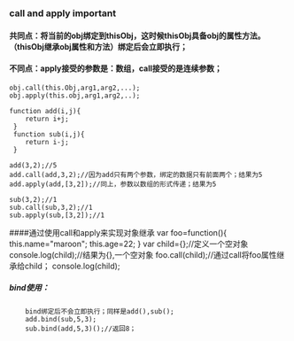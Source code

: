 ### call and apply important
   #### 共同点：将当前的obj绑定到thisObj，这时候thisObj具备obj的属性方法。（thisObj继承obj属性和方法）绑定后会立即执行；
    
   #### 不同点：apply接受的参数是：数组，call接受的是连续参数；
    
    obj.call(this.Obj,arg1,arg2,...);
    obj.apply(this.obj,arg1,arg2,..);
    
    function add(i,j){
        return i+j;
     }
     function sub(i,j){
        return i-j;
     }
    
    add(3,2);//5
    add.call(add,3,2);//因为add只有两个参数，绑定的数据只有前面两个；结果为5
    add.apply(add,[3,2]);//同上，参数以数组的形式传递；结果为5
    
    sub(3,2);//1
    sub.call(sub,3,2);//1
    sub.apply(sub,[3,2]);//1
    
    
   ####通过使用call和apply来实现对象继承
        var foo=function(){
            this.name="maroon";
            this.age=22;
        }
        var child={};//定义一个空对象
        console.log(child);//结果为{},一个空对象
        foo.call(child);//通过call将foo属性继承给child；
        console.log(child);
   
   ##### bind使用：
        bind绑定后不会立即执行；同样是add(),sub();
        add.bind(sub,5,3);
        sub.bind(add,5,3)();//返回8；  